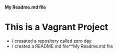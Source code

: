 **My Readme.md file**
# This is a  Vagrant Project
* I creaated a repository called zero day
* I created a README.md file**My Readme.md file
